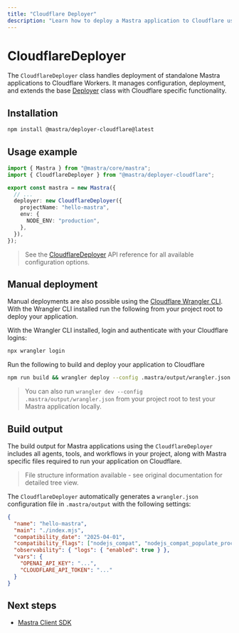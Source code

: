 ```yaml
---
title: "Cloudflare Deployer"
description: "Learn how to deploy a Mastra application to Cloudflare using the Mastra CloudflareDeployer"
---
```



# CloudflareDeployer

The `CloudflareDeployer` class handles deployment of standalone Mastra applications to Cloudflare Workers. It manages configuration, deployment, and extends the base [Deployer](/reference/deployer/deployer) class with Cloudflare specific functionality.

## Installation

```bash copy
npm install @mastra/deployer-cloudflare@latest
```

## Usage example

```typescript filename="src/mastra/index.ts" showLineNumbers copy
import { Mastra } from "@mastra/core/mastra";
import { CloudflareDeployer } from "@mastra/deployer-cloudflare";

export const mastra = new Mastra({
  // ...
  deployer: new CloudflareDeployer({
    projectName: "hello-mastra",
    env: {
      NODE_ENV: "production",
    },
  }),
});
```

> See the [CloudflareDeployer](/reference/deployer/cloudflare) API reference for all available configuration options.

## Manual deployment

Manual deployments are also possible using the [Cloudflare Wrangler CLI](https://developers.cloudflare.com/workers/wrangler/install-and-update/). With the Wrangler CLI installed run the following from your project root to deploy your application.

With the Wrangler CLI installed, login and authenticate with your Cloudflare logins:

```bash copy
npx wrangler login
```

Run the following to build and deploy your application to Cloudflare

```bash copy
npm run build && wrangler deploy --config .mastra/output/wrangler.json
```

> You can also run `wrangler dev --config .mastra/output/wrangler.json` from your project root to test your Mastra application locally.

## Build output

The build output for Mastra applications using the `CloudflareDeployer` includes all agents, tools, and workflows in your project, along with Mastra specific files required to run your application on Cloudflare.

> File structure information available - see original documentation for detailed tree view.

The `CloudflareDeployer` automatically generates a `wrangler.json` configuration file in `.mastra/output` with the following settings:

```json
{
  "name": "hello-mastra",
  "main": "./index.mjs",
  "compatibility_date": "2025-04-01",
  "compatibility_flags": ["nodejs_compat", "nodejs_compat_populate_process_env"],
  "observability": { "logs": { "enabled": true } },
  "vars": {
    "OPENAI_API_KEY": "...",
    "CLOUDFLARE_API_TOKEN": "..."
  }
}

```
## Next steps

- [Mastra Client SDK](/docs/client-js/overview)
